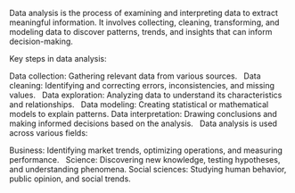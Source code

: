 Data analysis is the process of examining and interpreting data to extract meaningful information. It involves collecting, cleaning, transforming, and modeling data to discover patterns, trends, and insights that can inform decision-making.   

Key steps in data analysis:

Data collection: Gathering relevant data from various sources.   
Data cleaning: Identifying and correcting errors, inconsistencies, and missing values.   
Data exploration: Analyzing data to understand its characteristics and relationships.   
Data modeling: Creating statistical or mathematical models to explain patterns.
Data interpretation: Drawing conclusions and making informed decisions based on the analysis.   
Data analysis is used across various fields:

Business: Identifying market trends, optimizing operations, and measuring performance.   
Science: Discovering new knowledge, testing hypotheses, and understanding phenomena.
Social sciences: Studying human behavior, public opinion, and social trends.
